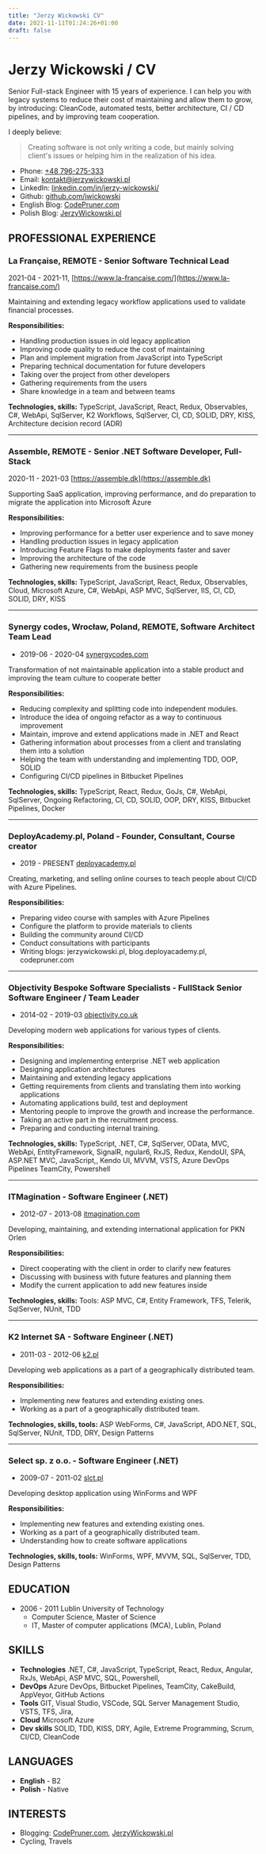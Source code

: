 ```yaml
---
title: "Jerzy Wickowski CV"
date: 2021-11-11T01:24:26+01:00
draft: false
---
```


# Jerzy Wickowski / CV

Senior Full-stack Engineer with 15 years of experience. I can help you with legacy systems to reduce their cost of maintaining and allow them to
grow, by introducing: CleanCode, automated tests, better architecture, CI / CD pipelines, and by improving team cooperation.

I deeply believe:
>Creating software is not only writing a code, but mainly solving client's issues or helping him in the realization of his idea.

- Phone: [+48 796-275-333](tel:+48-796-275-333)
- Email: [kontakt@jerzywickowski.pl](mailto:kontakt@jerzywickowski.pl)
- LinkedIn: [linkedin.com/in/jerzy-wickowski/](https://linkedin.com/in/jerzy-wickowski)
- Github: [github.com/jwickowski](https://github.com/jwickowski)
- English Blog: [CodePruner.com](https://CodePruner.com)
- Polish Blog: [JerzyWickowski.pl](https://JerzyWickowski.pl)

## PROFESSIONAL EXPERIENCE

### **La Française**, REMOTE - Senior Software Technical Lead
2021-04 - 2021-11, [https://www.la-francaise.com/](https://www.la-francaise.com/)

Maintaining and extending legacy workflow applications used to validate financial processes. 

**Responsibilities:**
- Handling production issues in old legacy application
- Improving code quality to reduce the cost of maintaining
- Plan and implement migration from JavaScript into TypeScript
- Preparing technical documentation for future developers
- Taking over the project from other developers
- Gathering requirements from the users
- Share knowledge in a team and between teams

**Technologies, skills:** TypeScript, JavaScript, React, Redux, Observables, C#, WebApi, SqlServer, K2 Workflows, SqlServer,
CI, CD, SOLID, DRY, KISS, Architecture decision record (ADR)

***

### **Assemble**, REMOTE - Senior .NET Software Developer, Full-Stack
2020-11 - 2021-03 [https://assemble.dk](https://assemble.dk)

Supporting SaaS application, improving performance, and do preparation to migrate the application into
Microsoft Azure

**Responsibilities:**
- Improving performance for a better user experience and to save money
- Handling production issues in legacy application
- Introducing Feature Flags to make deployments faster and saver
- Improving the architecture of the code
- Gathering new requirements from the business people

**Technologies, skills:** TypeScript, JavaScript, React, Redux, Observables, Cloud, Microsoft Azure, C#, WebApi, ASP MVC, SqlServer, IIS, CI, CD, SOLID, DRY, KISS

***

### **Synergy codes**, Wrocław, Poland, REMOTE, Software Architect Team Lead
- 2019-06 - 2020-04 [synergycodes.com](https://synergycodes.com/)

Transformation of not maintainable application into a stable product and improving the team culture to cooperate better

**Responsibilities:**
- Reducing complexity and splitting code into independent modules.
- Introduce the idea of ongoing refactor as a way to continuous improvement
- Maintain, improve and extend applications made in .NET and React
- Gathering information about processes from a client and translating them into a solution
- Helping the team with understanding and implementing TDD, OOP, SOLID
- Configuring CI/CD pipelines in Bitbucket Pipelines

**Technologies, skills:** TypeScript, React, Redux, GoJs, C#, WebApi, SqlServer, Ongoing Refactoring, CI, CD, SOLID, OOP, DRY, KISS, Bitbucket Pipelines, Docker

***

### **DeployAcademy.pl**, Poland - Founder, Consultant, Course creator
- 2019 - PRESENT [deployacademy.pl](https://deployacademy.pl/)

Creating, marketing, and selling online courses to teach people about CI/CD with Azure Pipelines.

**Responsibilities:**
- Preparing video course with samples with Azure Pipelines
- Configure the platform to provide materials to clients
- Building the community around CI/CD
- Conduct consultations with participants
- Writing blogs: jerzywickowski.pl, blog.deployacademy.pl, codepruner.com

***

### **Objectivity Bespoke Software Specialists** - FullStack Senior Software Engineer / Team Leader
- 2014-02 - 2019-03   [objectivity.co.uk](https://www.objectivity.co.uk/)

Developing modern web applications for various types of clients.


**Responsibilities:**
- Designing and implementing enterprise .NET web application
- Designing application architectures
- Maintaining and extending legacy applications
- Getting requirements from clients and translating them into working applications
- Automating applications build, test and deployment
- Mentoring people to improve the growth and increase the performance.
- Taking an active part in the recruitment process.
- Preparing and conducting internal training.

**Technologies, skills:** TypeScript, .NET, C#, SqlServer, OData, MVC, WebApi, EntityFramework, SignalR, ngular6, RxJS, Redux, KendoUI, SPA, ASP.NET MVC, JavaScript,, Kendo UI, MVVM, VSTS, Azure DevOps Pipelines TeamCity, Powershell

***

### **ITMagination** - Software Engineer (.NET)
- 2012-07 - 2013-08 [itmagination.com](https://www.itmagination.com/)

Developing, maintaining, and extending international application for PKN Orlen

**Responsibilities:**
- Direct cooperating with the client in order to clarify new features
- Discussing with business with future features and planning them
- Modify the current application to add new features inside

**Technologies, skills:** Tools: ASP MVC, C#, Entity Framework, TFS, Telerik, SqlServer, NUnit, TDD

***

### **K2 Internet SA** - Software Engineer (.NET)
- 2011-03 - 2012-06 [k2.pl](https://www.k2.pl/)

Developing web applications as a part of a geographically distributed team.

**Responsibilities:**
- Implementing new features and extending existing ones.
- Working as a part of a geographically distributed team.

**Technologies, skills, tools:** ASP WebForms, C#, JavaScript, ADO.NET, SQL, SqlServer, NUnit, TDD, DRY, Design Patterns

***

### **Select sp. z o.o.** -  Software Engineer (.NET)
- 2009-07 - 2011-02 [slct.pl](https://slct.pl/)

Developing desktop application using WinForms and WPF

**Responsibilities:**
- Implementing new features and extending existing ones.
- Working as a part of a geographically distributed team.
- Understanding how to create software applications

**Technologies, skills, tools:** WinForms, WPF, MVVM, SQL, SqlServer, TDD, Design Patterns

## EDUCATION
- 2006 - 2011 Lublin University of Technology
  - Computer Science, Master of Science
  - IT, Master of computer applications (MCA), Lublin, Poland

## SKILLS

- **Technologies** .NET, C#, JavaScript, TypeScript, React, Redux, Angular, RxJs, WebApi, ASP MVC, SQL, Powershell,
- **DevOps** Azure DevOps, Bitbucket Pipelines, TeamCity, CakeBuild, AppVeyor, GitHub Actions
- **Tools** GIT, Visual Studio, VSCode, SQL Server Management Studio, VSTS, TFS, Jira, 
- **Cloud** Microsoft Azure
- **Dev skills** SOLID, TDD, KISS, DRY, Agile, Extreme Programming, Scrum, CI/CD, CleanCode

## LANGUAGES
- **English** - B2
- **Polish** - Native

## INTERESTS
- Blogging: [CodePruner.com](https://codepruner.com), [JerzyWickowski.pl](https://JerzyWickowski.pl)
- Cycling, Travels
